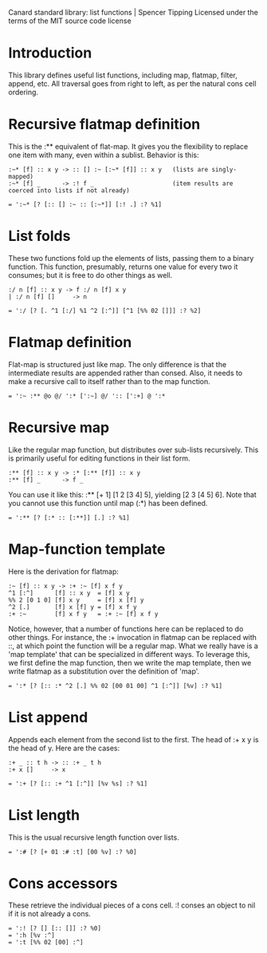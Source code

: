 Canard standard library: list functions | Spencer Tipping
Licensed under the terms of the MIT source code license

# Introduction

This library defines useful list functions, including map, flatmap, filter, append, etc. All traversal goes from right to left, as per the natural cons cell ordering.

# Recursive flatmap definition

This is the :** equivalent of flat-map. It gives you the flexibility to replace one item with many, even within a sublist. Behavior is this:

    :~* [f] :: x y -> :: [] :~ [:~* [f]] :: x y   (lists are singly-mapped)
    :~* [f] _      -> :! f _                      (item results are coerced into lists if not already)

    = ':~* [? [:: [] :~ :: [:~*]] [:! .] :? %1]

# List folds

These two functions fold up the elements of lists, passing them to a binary function. This function, presumably, returns one value for every two it consumes; but it is free to do other things
as well.

    :/ n [f] :: x y -> f :/ n [f] x y
    | :/ n [f] []     -> n

    = ':/ [? [. ^1 [:/] %1 ^2 [:^]] [^1 [%% 02 []]] :? %2]

# Flatmap definition

Flat-map is structured just like map. The only difference is that the intermediate results are appended rather than consed. Also, it needs to make a recursive call to itself rather than to the
map function.

    = ':~ :** @o @/ ':* [':~] @/ ':: [':+] @ ':*

# Recursive map

Like the regular map function, but distributes over sub-lists recursively. This is primarily useful for editing functions in their list form.

    :** [f] :: x y -> :* [:** [f]] :: x y
    :** [f] _      -> f _

You can use it like this: :** [+ 1] [1 2 [3 4] 5], yielding [2 3 [4 5] 6]. Note that you cannot use this function until map (:*) has been defined.

    = ':** [? [:* :: [:**]] [.] :? %1]

# Map-function template

Here is the derivation for flatmap:

    :~ [f] :: x y -> :+ :~ [f] x f y
    ^1 [:^]      [f] :: x y  = [f] x y
    %% 2 [0 1 0] [f] x y     = [f] x [f] y
    ^2 [.]       [f] x [f] y = [f] x f y
    :+ :~        [f] x f y   = :+ :~ [f] x f y

Notice, however, that a number of functions here can be replaced to do other things. For instance, the :+ invocation in flatmap can be replaced with ::, at which point the function will be a
regular map. What we really have is a 'map template' that can be specialized in different ways. To leverage this, we first define the map function, then we write the map template, then we
write flatmap as a substitution over the definition of 'map'.

    = ':* [? [:: :* ^2 [.] %% 02 [00 01 00] ^1 [:^]] [%v] :? %1]

# List append

Appends each element from the second list to the first. The head of :+ x y is the head of y. Here are the cases:

    :+ _ :: t h -> :: :+ _ t h
    :+ x []     -> x

    = ':+ [? [:: :+ ^1 [:^]] [%v %s] :? %1]

# List length

This is the usual recursive length function over lists.

    = ':# [? [+ 01 :# :t] [00 %v] :? %0]

# Cons accessors

These retrieve the individual pieces of a cons cell. :! conses an object to nil if it is not already a cons.

    = ':! [? [] [:: []] :? %0]
    = ':h [%v :^]
    = ':t [%% 02 [00] :^]